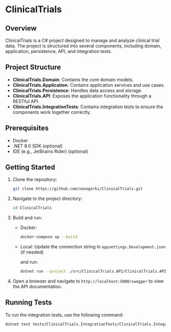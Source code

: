 ﻿# ClinicalTrials

## Overview
ClinicalTrials is a C# project designed to manage and analyze clinical trial data. The project is structured into several components, including domain, application, persistence, API, and integration tests.

## Project Structure
- **ClinicalTrials.Domain**: Contains the core domain models.
- **ClinicalTrials.Application**: Contains application services and use cases.
- **ClinicalTrials.Persistence**: Handles data access and storage.
- **ClinicalTrials.API**: Exposes the application functionality through a RESTful API.
- **ClinicalTrials.IntegrationTests**: Contains integration tests to ensure the components work together correctly.

## Prerequisites
- Docker
- .NET 8.0 SDK (optional)
- IDE (e.g., JetBrains Rider) (optional)

## Getting Started
1. Clone the repository:

   ```bash
   git clone https://github.com/vanogorki/ClinicalTrials.git
   ```
2. Navigate to the project directory:

   ```bash
   cd ClinicalTrials
   ```

3. Build and run:

    - Docker:

      ```bash
      docker-compose up --build
      ```

    - Local: Update the connection string in `appsettings.Development.json` (if needed)

      and run:

      ```bash
      dotnet run --project ./src/ClinicalTrials.API/ClinicalTrials.API.csproj
      ```
      
4. Open a browser and navigate to `http://localhost:5000/swagger` to view the API documentation.

## Running Tests
To run the integration tests, use the following command:
```sh
dotnet test tests/ClinicalTrials.IntegrationTests/ClinicalTrials.IntegrationTests.csproj
